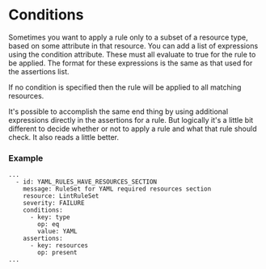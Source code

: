 # Conditions

Sometimes you want to apply a rule only to a subset of a resource type, based on some attribute in that resource. You can add a list of expressions using the condition attribute. These must all evaluate to true for the rule to be applied. The format for these expressions is the same as that used for the assertions list.

If no condition is specified then the rule will be applied to all matching resources.

It's possible to accomplish the same end thing by using additional expressions directly in the assertions for a rule. But logically it's a little bit different to decide whether or not to apply a rule and what that rule should check. It also reads a little better.

### Example

```
...
  - id: YAML_RULES_HAVE_RESOURCES_SECTION
    message: RuleSet for YAML required resources section
    resource: LintRuleSet
    severity: FAILURE
    conditions:
      - key: type
        op: eq
        value: YAML
    assertions:
      - key: resources
        op: present
...
```

